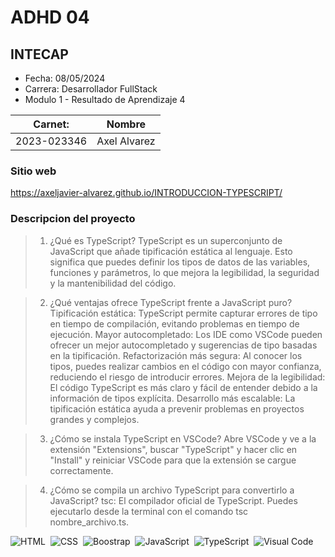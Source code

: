 # ADHD 04
## INTECAP

- Fecha: 08/05/2024
- Carrera: Desarrollador FullStack
- Modulo 1 - Resultado de Aprendizaje 4

| Carnet: | Nombre |
| ------ | ------ |
| 2023-023346 | Axel Alvarez |

### Sitio web 
https://axeljavier-alvarez.github.io/INTRODUCCION-TYPESCRIPT/

### Descripcion del proyecto
> 1. ¿Qué es TypeScript?
TypeScript es un superconjunto de JavaScript que añade tipificación estática al lenguaje. Esto significa que puedes definir los tipos de datos de las variables, funciones y parámetros, lo que mejora la legibilidad, la seguridad y la mantenibilidad del código.

> 2. ¿Qué ventajas ofrece TypeScript frente a JavaScript puro?
Tipificación estática: TypeScript permite capturar errores de tipo en tiempo de compilación, evitando problemas en tiempo de ejecución.
Mayor autocompletado: Los IDE como VSCode pueden ofrecer un mejor autocompletado y sugerencias de tipo basadas en la tipificación.
Refactorización más segura: Al conocer los tipos, puedes realizar cambios en el código con mayor confianza, reduciendo el riesgo de introducir errores.
Mejora de la legibilidad: El código TypeScript es más claro y fácil de entender debido a la información de tipos explícita.
Desarrollo más escalable: La tipificación estática ayuda a prevenir problemas en proyectos grandes y complejos.

> 3. ¿Cómo se instala TypeScript en VSCode?
Abre VSCode y ve a la extensión "Extensions", buscar "TypeScript" y hacer clic en "Install" y reiniciar VSCode para que la extensión se cargue correctamente.

> 4. ¿Cómo se compila un archivo TypeScript para convertirlo a JavaScript?
tsc: El compilador oficial de TypeScript. Puedes ejecutarlo desde la terminal con el comando tsc nombre_archivo.ts.

![HTML](https://img.shields.io/badge/-HTML-2a0505?style=flat&logo=HTML5)&nbsp;
![CSS](https://img.shields.io/badge/-CSS-2a0505?style=flat&logo=CSS3&logoColor=1572B6)&nbsp;
![Boostrap](https://img.shields.io/badge/Bootstrap-black%20?logo=bootstrap)&nbsp;
![JavaScript](https://img.shields.io/badge/-JavaScript-2a0505?style=flat&logo=javascript)&nbsp;
![TypeScript](https://img.shields.io/badge/TypeScript-black%20?logo=typescript)&nbsp;
![Visual Code](https://img.shields.io/badge/Visual%20Code-black?logo=visualstudiocode)&nbsp;
